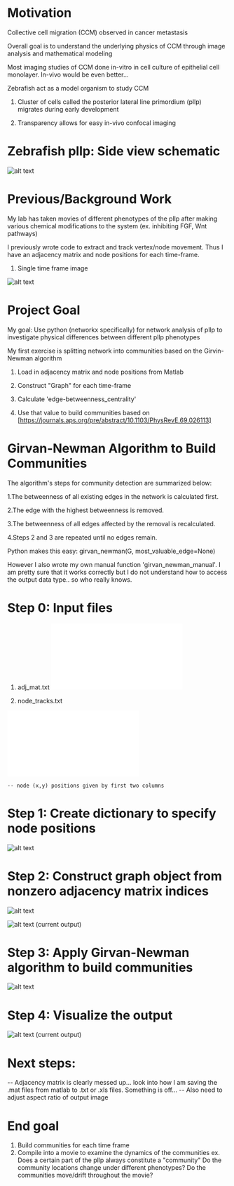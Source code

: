 
# Motivation

Collective cell migration (CCM) observed in cancer metastasis

Overall goal is to understand the underlying physics of CCM through image analysis and mathematical modeling

Most imaging studies of CCM done in-vitro in cell culture of epithelial cell monolayer. In-vivo would be even better...

Zebrafish act as a model organism to study CCM
   
   1. Cluster of cells called the posterior lateral line primordium (pllp) migrates during early development
   
   2. Transparency allows for easy in-vivo confocal imaging
    
# Zebrafish pllp: Side view schematic
    
  ![alt text](../images/pllp_side_schematic.jpg)

 
# Previous/Background Work

My lab has taken movies of different phenotypes of the pllp after making various chemical modifications to the system
    (ex. inhibiting FGF, Wnt pathways)
  
I previously wrote code to extract and track vertex/node movement. Thus I have an adjacency matrix and node positions for each time-frame.

1. Single time frame image

![alt text](../images/newtork_image.jpg)


# Project Goal
My goal: Use python (networkx specifically) for network analysis of pllp to investigate physical differences between different pllp phenotypes

My first exercise is splitting network into communities based on the Girvin-Newman algorithm 
    
   1. Load in adjacency matrix and node positions from Matlab
    
   2. Construct "Graph" for each time-frame
    
   3. Calculate 'edge-betweenness_centrality'
    
   4. Use that value to build communities based on [https://journals.aps.org/pre/abstract/10.1103/PhysRevE.69.026113]
    
# Girvan-Newman Algorithm to Build Communities

The algorithm's steps for community detection are summarized below:

1.The betweenness of all existing edges in the network is calculated first.

2.The edge with the highest betweenness is removed.

3.The betweenness of all edges affected by the removal is recalculated.

4.Steps 2 and 3 are repeated until no edges remain.

Python makes this easy: girvan_newman(G, most_valuable_edge=None)

However I also wrote my own manual function 'girvan_newman_manual'. 
I am pretty sure that it works correctly but I do not understand 
how to access the output data type.. so who really knows. 

# Step 0: Input files

1. adj_mat.txt
![alt text](../images/adj_mat.pdf)

2. node_tracks.txt

![alt text](../images/tracks.pdf)

    -- node (x,y) positions given by first two columns

# Step 1: Create dictionary to specify node positions
![alt text](../images/Step_1.png)

# Step 2: Construct graph object from nonzero adjacency matrix indices

![alt text](../images/Step_2.png)

![alt text](../images/first_try_network.jpg) (current output)

# Step 3: Apply Girvan-Newman algorithm to build communities

![alt text](../images/Step_3.png)

# Step 4: Visualize the output
![alt text](../images/first_try_network.jpg) (current output)


# Next steps: 
-- Adjacency matrix is clearly messed up... look into how I am saving the
   .mat files from matlab to .txt or .xls files. Something is off... 
-- Also need to adjust aspect ratio of output image


# End goal
1. Build communities for each time frame
2. Compile into a movie to examine the dynamics of the communities
    ex. Does a certain part of the pllp always constitute a "community"
        Do the community locations change under different phenotypes?
        Do the communities move/drift throughout the movie?
        
